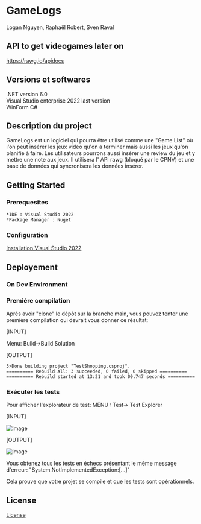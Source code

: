 # GameLogs

Logan Nguyen, Raphaël Robert, Sven Raval

## API to get videogames later on
https://rawg.io/apidocs


## Versions et softwares

.NET version 6.0  
Visual Studio enterprise 2022 last version  
WinForm C#  

## Description du project 

GameLogs est un logiciel qui pourra être utilisé comme une "Game List" où l'on peut insérer les jeux vidéo qu'on a terminer mais aussi les jeux qu'on planifie à faire. Les utilisateurs pourrons aussi insérer une review du jeu et y mettre une note aux jeux. Il utilisera l' API rawg (bloqué par le CPNV) et une base de données qui syncronisera les données insérer.

## Getting Started

### Prerequesites
	*IDE : Visual Studio 2022
	*Package Manager : Nuget

### Configuration
[Installation Visual Studio 2022](https://learn.microsoft.com/en-us/visualstudio/install/install-visual-studio?view=vs-2022)

## Deployement

### On Dev Environment

### Première compilation
Après avoir "clone" le dépôt sur la branche main, vous pouvez tenter une première compilation qui devrait vous donner ce résultat:

[INPUT]

Menu: Build->Build Solution

[OUTPUT]
```
3>Done building project "TestShopping.csproj".
========== Rebuild All: 3 succeeded, 0 failed, 0 skipped ==========
========== Rebuild started at 13:21 and took 00.747 seconds ==========
```
### Exécuter les tests

Pour afficher l'explorateur de test:
MENU : Test-> Test Explorer

[INPUT]

![image](https://github.com/CPNV-226a/Shopping/assets/5616312/4d05053e-f261-41a3-b445-f6d79bf80eb1)

[OUTPUT]

![image](https://github.com/CPNV-226a/Shopping/assets/5616312/182d2ce6-f4aa-465a-be9c-0215d458ee7c)

Vous obtenez tous les tests en échecs présentant le même message d'erreur:
"System.NotImplementedException:[...]"

Cela prouve que votre projet se compile et que les tests sont opérationnels.

## License
[License](main/license.txt)
